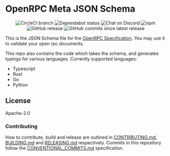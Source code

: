 # OpenRPC Meta JSON Schema

<center>
  <span>
    <img alt="CircleCI branch" src="https://img.shields.io/circleci/project/github/open-rpc/meta-schema/master.svg">
    <img alt="Dependabot status" src="https://api.dependabot.com/badges/status?host=github&repo=open-rpc/meta-schema" />
    <img alt="Chat on Discord" src="https://img.shields.io/badge/chat-on%20discord-7289da.svg" />
    <img alt="npm" src="https://img.shields.io/npm/dt/@open-rpc/meta-schema.svg" />
    <img alt="GitHub release" src="https://img.shields.io/github/release/open-rpc/meta-schema.svg" />
    <img alt="GitHub commits since latest release" src="https://img.shields.io/github/commits-since/open-rpc/meta-schema/latest.svg" />
  </span>
</center>

This is the JSON Schema file for the [OpenRPC Specification](https://spec.open-rpc.org/). You may use it to validate your open rpc documents.

This repo also contains the code which takes the schema, and generates typings for various languages. Currently supported languages:

- Typescript
- Rust
- Go
- Python


## License

Apache-2.0


### Contributing

How to contribute, build and release are outlined in [CONTRIBUTING.md](CONTRIBUTING.md), [BUILDING.md](BUILDING.md) and [RELEASING.md](RELEASING.md) respectively. Commits in this repository follow the [CONVENTIONAL_COMMITS.md](CONVENTIONAL_COMMITS.md) specification.
